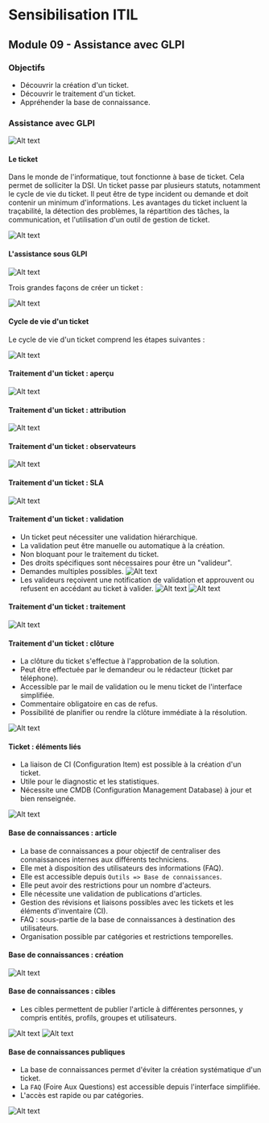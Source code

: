 # Sensibilisation ITIL

## Module 09 - Assistance avec GLPI

### Objectifs

- Découvrir la création d'un ticket.
- Découvrir le traitement d'un ticket.
- Appréhender la base de connaissance.

### Assistance avec GLPI

![Alt text](image.png)

#### Le ticket

Dans le monde de l'informatique, tout fonctionne à base de ticket. Cela permet de solliciter la DSI. Un ticket passe par plusieurs statuts, notamment le cycle de vie du ticket. Il peut être de type incident ou demande et doit contenir un minimum d'informations. Les avantages du ticket incluent la traçabilité, la détection des problèmes, la répartition des tâches, la communication, et l'utilisation d'un outil de gestion de ticket.

![Alt text](image-1.png)

#### L'assistance sous GLPI

![Alt text](image-2.png)

Trois grandes façons de créer un ticket :

![Alt text](image-3.png)

#### Cycle de vie d'un ticket

Le cycle de vie d'un ticket comprend les étapes suivantes :

![Alt text](image-4.png)

#### Traitement d'un ticket : aperçu

![Alt text](image-5.png)

#### Traitement d'un ticket : attribution

![Alt text](image-6.png)

#### Traitement d'un ticket : observateurs

![Alt text](image-7.png)

#### Traitement d'un ticket : SLA

![Alt text](image-8.png)

#### Traitement d'un ticket : validation

- Un ticket peut nécessiter une validation hiérarchique.
- La validation peut être manuelle ou automatique à la création.
- Non bloquant pour le traitement du ticket.
- Des droits spécifiques sont nécessaires pour être un "valideur".
- Demandes multiples possibles.
![Alt text](image-9.png)
- Les valideurs reçoivent une notification de validation et approuvent ou refusent en accédant au ticket à valider.
![Alt text](image-10.png)
![Alt text](image-11.png)

#### Traitement d'un ticket : traitement

![Alt text](image-12.png)

#### Traitement d'un ticket : clôture

- La clôture du ticket s'effectue à l'approbation de la solution.
- Peut être effectuée par le demandeur ou le rédacteur (ticket par téléphone).
- Accessible par le mail de validation ou le menu ticket de l'interface simplifiée.
- Commentaire obligatoire en cas de refus.
- Possibilité de planifier ou rendre la clôture immédiate à la résolution.

![Alt text](image-13.png)

#### Ticket : éléments liés

- La liaison de CI (Configuration Item) est possible à la création d'un ticket.
- Utile pour le diagnostic et les statistiques.
- Nécessite une CMDB (Configuration Management Database) à jour et bien renseignée.

![Alt text](image-14.png)

#### Base de connaissances : article

- La base de connaissances a pour objectif de centraliser des connaissances internes aux différents techniciens.
- Elle met à disposition des utilisateurs des informations (FAQ).
- Elle est accessible depuis ```Outils => Base de connaissances```.
- Elle peut avoir des restrictions pour un nombre d'acteurs.
- Elle nécessite une validation de publications d'articles.
- Gestion des révisions et liaisons possibles avec les tickets et les éléments d'inventaire (CI).
- FAQ : sous-partie de la base de connaissances à destination des utilisateurs.
- Organisation possible par catégories et restrictions temporelles.

#### Base de connaissances : création

![Alt text](image-15.png)

#### Base de connaissances : cibles

- Les cibles permettent de publier l'article à différentes personnes, y compris entités, profils, groupes et utilisateurs.

![Alt text](image-16.png)
![Alt text](image-17.png)

#### Base de connaissances publiques

- La base de connaissances permet d'éviter la création systématique d'un ticket.
- La ``FAQ`` (Foire Aux Questions) est accessible depuis l'interface simplifiée.
- L'accès est rapide ou par catégories.

![Alt text](image-18.png)

